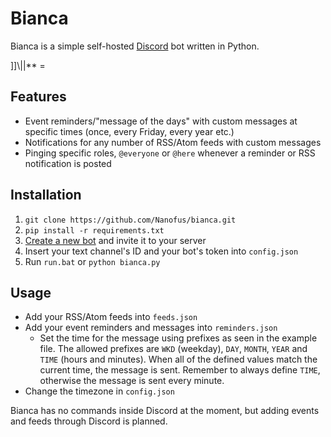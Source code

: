 # Bianca
Bianca is a simple self-hosted [Discord](https://discordapp.com/) bot written in Python.

]]\\||** =

## Features
- Event reminders/"message of the days" with custom messages at specific times (once, every Friday, every year etc.)
- Notifications for any number of RSS/Atom feeds with custom messages
- Pinging specific roles, `@everyone` or `@here` whenever a reminder or RSS notification is posted

## Installation
1. `git clone https://github.com/Nanofus/bianca.git`
2. `pip install -r requirements.txt`
3. [Create a new bot](https://discordapp.com/developers/applications/me) and invite it to your server
4. Insert your text channel's ID and your bot's token into `config.json`
5. Run `run.bat` or `python bianca.py`

## Usage

- Add your RSS/Atom feeds into `feeds.json`
- Add your event reminders and messages into `reminders.json`
  - Set the time for the message using prefixes as seen in the example file. The allowed prefixes are `WKD` (weekday), `DAY`, `MONTH`, `YEAR` and `TIME` (hours and minutes). When all of the defined values match the current time, the message is sent. Remember to always define `TIME`, otherwise the message is sent every minute.
- Change the timezone in `config.json`

Bianca has no commands inside Discord at the moment, but adding events and feeds through Discord is planned.
